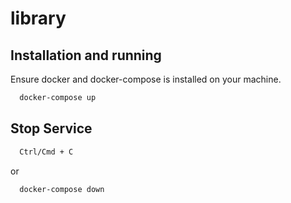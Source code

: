 # library

## Installation and running

Ensure docker and docker-compose is installed on your machine.

```bash
  docker-compose up
```

## Stop Service

```bash
  Ctrl/Cmd + C
```

or

```bash
  docker-compose down
```
